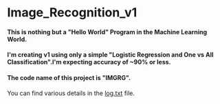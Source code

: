 # Image_Recognition_v1
#### This is nothing but a "Hello World" Program in the Machine Learning World.
#### I'm creating v1 using only a simple "Logistic Regression and One vs All Classification".I'm expecting accuracy of ~90% or less.
#### The code name of this project is "IMGRG".


You can find various details in the [log.txt](Image_Recognition_v1/log.txt) file.


